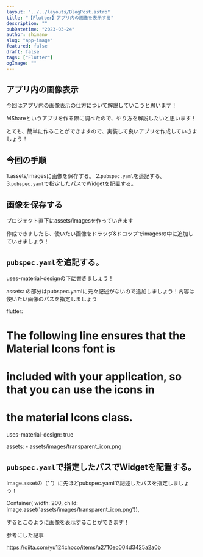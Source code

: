 ```yaml
---
layout: "../../layouts/BlogPost.astro"
title: "【Flutter】アプリ内の画像を表示する"
description: ""
pubDatetime: "2023-03-24"
author: shimano
slug: "app-image"
featured: false
draft: false
tags: ["Flutter"]
ogImage: ""
---
```


## アプリ内の画像表示

今回はアプリ内の画像表示の仕方について解説していこうと思います！

MShareというアプリを作る際に調べたので、やり方を解説したいと思います！

とても、簡単に作ることができますので、実装して良いアプリを作成していきましょう！

## 今回の手順

1.assets/imagesに画像を保存する。
2.`pubspec.yaml`を追記する。
3.`pubspec.yaml`で指定したパスでWidgetを配置する。

## 画像を保存する

プロジェクト直下にassets/imagesを作っていきます

作成できましたら、使いたい画像をドラッグ&ドロップでimagesの中に追加していきましょう！

## `pubspec.yaml`を追記する。

uses-material-designの下に書きましょう！

assets: の部分はpubspec.yamlに元々記述がないので追加しましょう！内容は使いたい画像のパスを指定しましょう

flutter:

  # The following line ensures that the Material Icons font is
  # included with your application, so that you can use the icons in
  # the material Icons class.
  uses-material-design: true

  assets:
    - assets/images/transparent_icon.png

## `pubspec.yaml`で指定したパスでWidgetを配置する。

Image.assetの（' '）に先ほどpubspec.yamlで記述したパスを指定しましょう！

Container(
                  width: 200,
                  child: Image.asset('assets/images/transparent_icon.png')),

するとこのように画像を表示することができます！

参考にした記事

https://qiita.com/yu124choco/items/a2710ec004d3425a2a0b